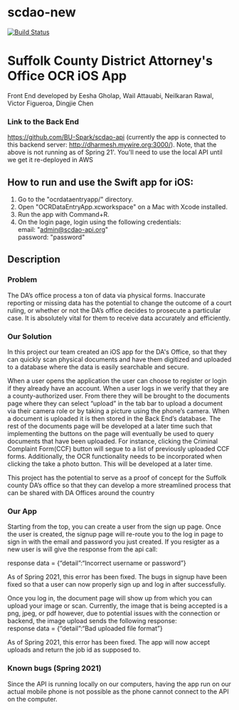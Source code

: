 # scdao-new
[![Build Status](https://travis-ci.com/eeshagholap/scdao-new.svg?token=uYKifbxq8pLi7ixxvyaZ&branch=master)](https://travis-ci.com/eeshagholap/scdao-new)

# Suffolk County District Attorney's Office OCR iOS App
Front End developed by Eesha Gholap, Wail Attauabi, Neilkaran Rawal, Victor Figueroa, Dingjie Chen 
### Link to the Back End
https://github.com/BU-Spark/scdao-api
(currently the app is connected to this backend server: http://dharmesh.mywire.org:3000/).
Note, that the above is not running as of Spring 21'. You'll need to use the local API until we get it re-deployed in AWS

## How to run and use the Swift app for iOS:
1. Go to the "ocrdataentryapp/" directory.
2. Open "OCRDataEntryApp.xcworkspace" on a Mac with Xcode installed.
3. Run the app with Command+R.
4. On the login page, login using the following credentials:  
    email: "admin@scdao-api.org"  
    password: "password"

## Description
### Problem
The DA’s office process a ton of data via physical forms. Inaccurate reporting or missing data has the potential to change the outcome of a court ruling, or whether or not the DA’s office decides to prosecute a particular case. It is absolutely vital for them to receive data accurately and efficiently.

### Our Solution
In this project our team created an iOS app for the DA's Office, so that they can quickly scan physical documents and have them digitized and uploaded to a database where the data is easily searchable and secure.

When a user opens the application the user can choose to register or login if they already have an account. When a user logs in we verify that they are a county-authorized user. From there they will be brought to the documents page where they can select “upload” in the tab bar to upload a document via their camera role or by taking a picture using the phone’s camera. When a document is uploaded it is then stored in the Back End’s database. The rest of the documents page will be developed at a later time such that implementing the buttons on the page will eventually be used to query documents that have been uploaded. For instance, clicking the Criminal Complaint Form(CCF) button will segue to a list of previously uploaded CCF forms. Additionally, the OCR functionality needs to be incorporated when clicking the take a photo button. This will be developed at a later time.

This project has the potential to serve as a proof of concept for the Suffolk county DA’s office so that they can develop a more streamlined process that can be shared with DA Offices around the country 

### Our App
Starting from the top, you can create a user from the sign up page. Once the user is created, the signup page will re-route you to the log in page to sign in with the email and password you just created. If you resigter as a new user is will give the response from the api call:

response data = {“detail”:“Incorrect username or password”}

As of Spring 2021, this error has been fixed. The bugs in signup have been fixed so that a user can now properly sign up and log in after successfully. 

Once you log in, the document page will show up from which you can upload your image or scan. Currently, the image that is being accepted is a png, jpeg, or pdf however, due to potential issues with the connection or backend, the image upload sends the following response:  
response data = {“detail”:“Bad uploaded file format”}

As of Spring 2021, this error has been fixed. The app will now accept uploads and return the job id as supposed to.

### Known bugs (Spring 2021)
Since the API is running locally on our computers, having the app run on our actual mobile phone is not possible as the phone cannot connect to the API on the computer. 

